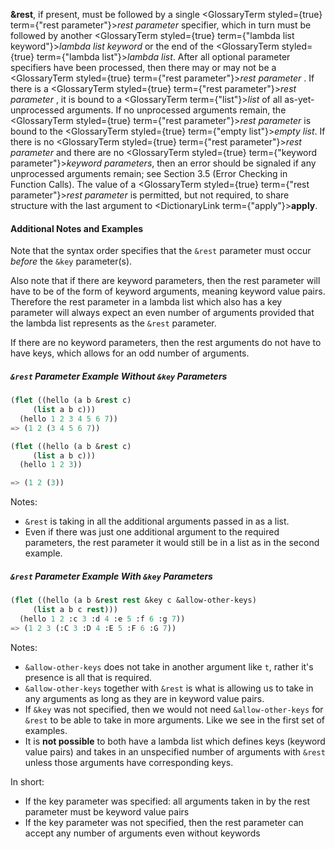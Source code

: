 
**&amp;rest**, if present, must be followed by a single <GlossaryTerm styled={true} term={"rest parameter"}><i>rest parameter</i></GlossaryTerm> specifier, which in turn must be followed by another <GlossaryTerm styled={true} term={"lambda list keyword"}><i>lambda list keyword</i></GlossaryTerm> or the end of the <GlossaryTerm styled={true} term={"lambda list"}><i>lambda list</i></GlossaryTerm>. After all optional parameter specifiers have been processed, then there may or may not be a <GlossaryTerm styled={true} term={"rest parameter"}><i>rest parameter</i></GlossaryTerm> . If there is a <GlossaryTerm styled={true} term={"rest parameter"}><i>rest parameter</i></GlossaryTerm> , it is bound to a <GlossaryTerm  term={"list"}><i>list</i></GlossaryTerm> of all as-yet-unprocessed arguments. If no unprocessed arguments remain, the <GlossaryTerm styled={true} term={"rest parameter"}><i>rest parameter</i></GlossaryTerm> is bound to the <GlossaryTerm styled={true} term={"empty list"}><i>empty list</i></GlossaryTerm>. If there is no <GlossaryTerm styled={true} term={"rest parameter"}><i>rest parameter</i></GlossaryTerm> and there are no <GlossaryTerm styled={true} term={"keyword parameter"}><i>keyword parameters</i></GlossaryTerm>, then an error should be signaled if any unprocessed arguments remain; see Section 3.5 (Error Checking in Function Calls). The value of a <GlossaryTerm styled={true} term={"rest parameter"}><i>rest parameter</i></GlossaryTerm> is permitted, but not required, to share structure with the last argument to <DictionaryLink  term={"apply"}><b>apply</b></DictionaryLink>.

#### Additional Notes and Examples

Note that the syntax order specifies that the `&rest` parameter must occur *before* the `&key` parameter(s).

Also note that if there are keyword parameters, then the rest parameter will have to be of the form of keyword arguments, meaning keyword value pairs. Therefore the rest parameter in a lambda list which also has a key parameter will always expect an even number of arguments provided that the lambda list represents as the `&rest` parameter.

If there are no keyword parameters, then the rest arguments do not have to have keys, which allows for an odd number of arguments.

##### `&rest` Parameter Example Without `&key` Parameters

```lisp
(flet ((hello (a b &rest c)
	 (list a b c)))
  (hello 1 2 3 4 5 6 7))
=> (1 2 (3 4 5 6 7))

(flet ((hello (a b &rest c)
	 (list a b c)))
  (hello 1 2 3))

=> (1 2 (3))

```

Notes:

- `&rest` is taking in all the additional arguments passed in as a list.
- Even if there was just one additional argument to the required parameters, the rest parameter it would still be in a list as in the second example.

##### `&rest` Parameter Example With `&key` Parameters


```lisp
(flet ((hello (a b &rest rest &key c &allow-other-keys)
	 (list a b c rest)))
  (hello 1 2 :c 3 :d 4 :e 5 :f 6 :g 7))
=> (1 2 3 (:C 3 :D 4 :E 5 :F 6 :G 7))
```

Notes:

- `&allow-other-keys` does not take in another argument like `t`, rather it's presence is all that is required.
- `&allow-other-keys` together with `&rest` is what is allowing us to take in any arguments as long as they are in keyword value pairs.
- If `&key` was not specified, then we would not need `&allow-other-keys` for `&rest` to be able to take in more arguments. Like we see in the first set of examples.
- It is **not possible** to both have a lambda list which defines keys (keyword value pairs) and takes in an unspecified number of arguments with `&rest` unless those arguments have corresponding keys. 
 

In short:
- If the key parameter was specified: all arguments taken in by the rest parameter must be keyword value pairs
- If the key parameter was not specified, then the rest parameter can accept any number of arguments even without keywords
